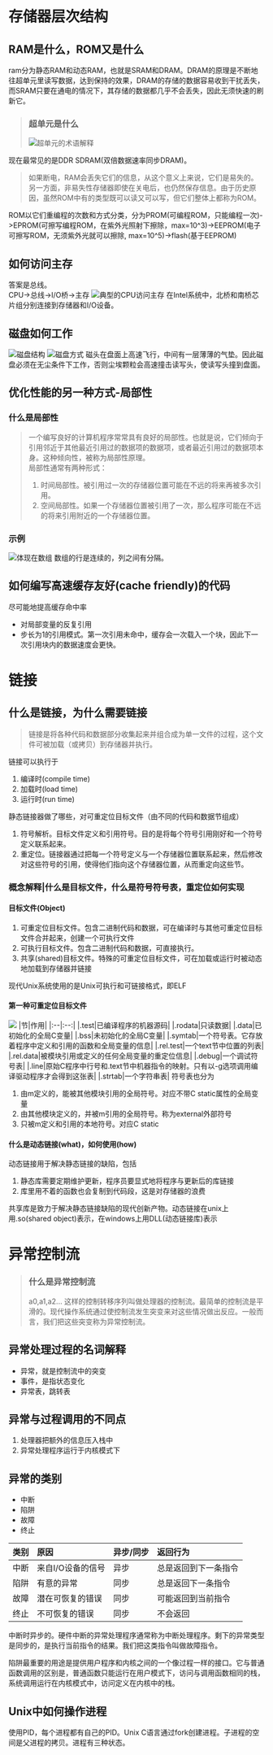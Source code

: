 # 存储器层次结构
## RAM是什么，ROM又是什么
ram分为静态RAM和动态RAM，也就是SRAM和DRAM。DRAM的原理是不断地往超单元里读写数据，达到保持的效果，DRAM的存储的数据容易收到干扰丢失，而SRAM只要在通电的情况下，其存储的数据都几乎不会丢失，因此无须快速的刷新它。
> ### 超单元是什么
> ![超单元的术语解释](超单元.png)

现在最常见的是DDR SDRAM(双倍数据速率同步DRAM)。</br>
> 如果断电，RAM会丢失它们的信息，从这个意义上来说，它们是易失的。另一方面，非易失性存储器即使在关电后，也仍然保存信息。由于历史原因，虽然ROM中有的类型既可以读又可以写，但它们整体上都称为ROM。

ROM以它们重编程的次数和方式分类，分为PROM(可编程ROM，只能编程一次)->EPROM(可擦写编程ROM，在紫外光照射下擦除，max=10^3)->EEPROM(电子可擦写ROM，无须紫外光就可以擦除, max=10^5)->flash(基于EEPROM)
## 如何访问主存
答案是总线。<br>
CPU->总线->I/O桥->主存
![典型的CPU访问主存](CPU主存总线结构.png)
在Intel系统中，北桥和南桥芯片组分别连接到存储器和I/O设备。
## 磁盘如何工作
![磁盘结构](磁盘构造.png)
![磁盘方式](磁盘方式.png)
磁头在盘面上高速飞行，中间有一层薄薄的气垫。因此磁盘必须在无尘条件下工作，否则尘埃颗粒会高速撞击读写头，使读写头撞到盘面。
## 优化性能的另一种方式-局部性
### 什么是局部性
> 一个编写良好的计算机程序常常具有良好的局部性。也就是说，它们倾向于引用邻近于其他最近引用过的数据项的数据项，或者最近引用过的数据项本身。这种倾向性，被称为局部性原理。<br>局部性通常有两种形式：
> 1. 时间局部性。被引用过一次的存储器位置可能在不远的将来再被多次引用。
> 2. 空间局部性。如果一个存储器位置被引用了一次，那么程序可能在不远的将来引用附近的一个存储器位置。
### 示例
![体现在数组](数组局部性.png)
数组的行是连续的，列之间有分隔。
## 如何编写高速缓存友好(cache friendly)的代码
尽可能地提高缓存命中率
* 对局部变量的反复引用
* 步长为1的引用模式。第一次引用未命中，缓存会一次载入一个块，因此下一次引用块内的数据速度会更快。
# 链接
## 什么是链接，为什么需要链接
> 链接是将各种代码和数据部分收集起来并组合成为单一文件的过程，这个文件可被加载（或拷贝）到存储器并执行。

链接可以执行于
1. 编译时(compile time)
2. 加载时(load time)
3. 运行时(run time)

静态链接器做了哪些，对可重定位目标文件（由不同的代码和数据节组成）
1. 符号解析。目标文件定义和引用符号。目的是将每个符号引用刚好和一个符号定义联系起来。
2. 重定位。链接器通过把每一个符号定义与一个存储器位置联系起来，然后修改对这些符号的引用，使得他们指向这个存储器位置，从而重定向这些节。
### 概念解释|什么是目标文件，什么是符号符号表，重定位如何实现
#### 目标文件(Object)
1. 可重定位目标文件。包含二进制代码和数据，可在编译时与其他可重定位目标文件合并起来，创建一个可执行文件
2. 可执行目标文件。包含二进制代码和数据，可直接执行。
3. 共享(shared)目标文件。特殊的可重定位目标文件，可在加载或运行时被动态地加载到存储器并链接

现代Unix系统使用的是Unix可执行和可链接格式，即ELF
#### 第一种可重定位目标文件
<img style="max-width:65%" src = "可重定位目标文件.png"></img>
|节|作用|
|:--|:--:|
|.test|已编译程序的机器源码|
|.rodata|只读数据|
|.data|已初始化的全局C变量|
|.bss|未初始化的全局C变量|
|.symtab|一个符号表。它存放着程序中定义和引用的函数和全局变量的信息|
|.rel.test|一个text节中位置的列表|
|.rel.data|被模块引用或定义的任何全局变量的重定位信息|
|.debug|一个调试符号表|
|.line|原始C程序中行号和.text节中机器指令的映射。只有以-g选项调用编译驱动程序才会得到这张表|
|.strtab|一个字符串表|
符号表也分为
1. 由m定义的，能被其他模块引用的全局符号。对应不带C static属性的全局变量
2. 由其他模块定义的，并被m引用的全局符号。称为external外部符号
3. 只被m定义和引用的本地符号。对应C static
#### 什么是动态链接(what)，如何使用(how)
动态链接用于解决静态链接的缺陷，包括
1. 静态库需要定期维护更新，程序员要显式地将程序与更新后的库链接
2. 库里用不着的函数也会复制到代码段，这是对存储器的浪费

共享库是致力于解决静态链接缺陷的现代创新产物。动态链接在unix上用.so(shared object)表示，在windows上用DLL(动态链接库)表示
# 异常控制流
> ### 什么是异常控制流
> a0,a1,a2... 这样的控制转移序列叫做处理器的控制流。最简单的控制流是平滑的。现代操作系统通过使控制流发生突变来对这些情况做出反应。一般而言，我们把这些突变称为异常控制流。
## 异常处理过程的名词解释
* 异常，就是控制流中的突变
* 事件，是指状态变化
* 异常表，跳转表
## 异常与过程调用的不同点
1. 处理器把额外的信息压入栈中
2. 异常处理程序运行于内核模式下
## 异常的类别
* 中断
* 陷阱
* 故障
* 终止

|类别|原因|异步/同步|返回行为|
|:--|:---|:--------|:------|
|中断|来自I/O设备的信号|异步|总是返回到下一条指令|
|陷阱|有意的异常|同步|总是返回下一条指令|
|故障|潜在可恢复的错误|同步|可能返回到当前指令|
|终止|不可恢复的错误|同步|不会返回|

中断时异步的。硬件中断的异常处理程序通常称为中断处理程序。剩下的异常类型是同步的，是执行当前指令的结果。我们把这类指令叫做故障指令。

陷阱最重要的用途是提供用户程序和内核之间的一个像过程一样的接口。它与普通函数调用的区别是，普通函数只能运行在用户模式下，访问与调用函数相同的栈，系统调用运行在内核模式中，访问定义在内核中的栈。
## Unix中如何操作进程
使用PID，每个进程都有自己的PID。Unix C语言通过fork创建进程。子进程的空间是父进程的拷贝。进程有三种状态。